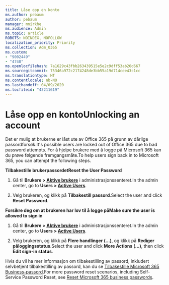 ```yaml
---
title: Låse opp en konto
ms.author: pebaum
author: pebaum
manager: mnirkhe
ms.audience: Admin
ms.topic: article
ROBOTS: NOINDEX, NOFOLLOW
localization_priority: Priority
ms.collection: Adm_O365
ms.custom:
- "9002449"
- "4748"
ms.openlocfilehash: 7a1629c43fbb263439515e5e2c9dff53ab26d667
ms.sourcegitcommit: 75346a972c2174248de3bb55a19d714cee43c1cc
ms.translationtype: HT
ms.contentlocale: nb-NO
ms.lasthandoff: 04/09/2020
ms.locfileid: "43211619"
---
```

# <a name="unlocking-an-account"></a><span data-ttu-id="8cd21-102">Låse opp en konto</span><span class="sxs-lookup"><span data-stu-id="8cd21-102">Unlocking an account</span></span>

<span data-ttu-id="8cd21-103">Det er mulig at brukerne er låst ute av Office 365 på grunn av dårlige passordforsøk.</span><span class="sxs-lookup"><span data-stu-id="8cd21-103">It's possible users are locked out of Office 365 due to bad password attempts.</span></span> <span data-ttu-id="8cd21-104">For å hjelpe brukere med å logge på Microsoft 365 kan du prøve følgende fremgangsmåte.</span><span class="sxs-lookup"><span data-stu-id="8cd21-104">To help users sign back in to Microsoft 365, you can attempt the following steps.</span></span>

<span data-ttu-id="8cd21-105">**Tilbakestille brukerpassordet**</span><span class="sxs-lookup"><span data-stu-id="8cd21-105">**Reset the User Password**</span></span>

1. <span data-ttu-id="8cd21-106">Gå til **Brukere > [Aktive brukere](https://admin.microsoft.com/Adminportal/Home?source=applauncher#/users)** i administrasjonssenteret.</span><span class="sxs-lookup"><span data-stu-id="8cd21-106">In the admin center, go to **Users > [Active Users](https://admin.microsoft.com/Adminportal/Home?source=applauncher#/users)**.</span></span>

2. <span data-ttu-id="8cd21-107">Velg brukeren, og klikk på **Tilbakestill passord**.</span><span class="sxs-lookup"><span data-stu-id="8cd21-107">Select the user and click **Reset Password**.</span></span>

<span data-ttu-id="8cd21-108">**Forsikre deg om at brukeren har lov til å logge på**</span><span class="sxs-lookup"><span data-stu-id="8cd21-108">**Make sure the user is allowed to sign in**</span></span>

1. <span data-ttu-id="8cd21-109">Gå til **Brukere > [Aktive brukere](https://admin.microsoft.com/Adminportal/Home?source=applauncher#/users)** i administrasjonssenteret.</span><span class="sxs-lookup"><span data-stu-id="8cd21-109">In the admin center, go to **Users > [Active Users](https://admin.microsoft.com/Adminportal/Home?source=applauncher#/users)**.</span></span>

2. <span data-ttu-id="8cd21-110">Velg brukeren, og klikk på **Flere handlinger (...)**, og klikk på **Rediger påloggingsstatus**.</span><span class="sxs-lookup"><span data-stu-id="8cd21-110">Select the user and click **More Actions (...)**, then click **Edit sign-in status**.</span></span> 

<span data-ttu-id="8cd21-111">Hvis du vil ha mer informasjon om tilbakestilling av passord, inkludert selvbetjent tilbakestilling av passord, kan du se [Tilbakestille Microsoft 365 Business-passord](https://docs.microsoft.com/microsoft-365/admin/add-users/reset-passwords?view=o365-worldwide).</span><span class="sxs-lookup"><span data-stu-id="8cd21-111">For more password reset scenarios, including Self-Service Password Reset, see [Reset Microsoft 365 business passwords](https://docs.microsoft.com/microsoft-365/admin/add-users/reset-passwords?view=o365-worldwide).</span></span>
